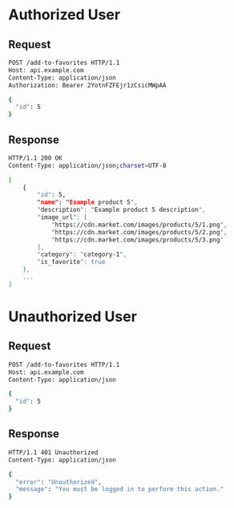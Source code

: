 # Authorized User

## Request

```bash
POST /add-to-favorites HTTP/1.1
Host: api.example.com
Content-Type: application/json
Authorization: Bearer 2YotnFZFEjr1zCsicMWpAA

{
  "id": 5
}
```


## Response

```bash
HTTP/1.1 200 OK
Content-Type: application/json;charset=UTF-8

[
	{
		"id": 5,
		"name": "Example product 5",
		"description": "Example product 5 description",
		"image_url": [
			"https://cdn.market.com/images/products/5/1.png",
			"https://cdn.market.com/images/products/5/2.png",
			"https://cdn.market.com/images/products/5/3.png"
		],
		"category": "category-1",
		"is_favorite": true
	},
    ...
]

```

# Unauthorized User

## Request

```bash
POST /add-to-favorites HTTP/1.1
Host: api.example.com
Content-Type: application/json

{
  "id": 5
}
```

## Response

```bash
HTTP/1.1 401 Unauthorized
Content-Type: application/json

{
  "error": "Unauthorized",
  "message": "You must be logged in to perform this action."
}
```